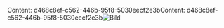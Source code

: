 <span data-ttu-id="b3c70-101">Content: d468c8ef-c562-446b-95f8-5030eecf2e3b</span><span class="sxs-lookup"><span data-stu-id="b3c70-101">Content: d468c8ef-c562-446b-95f8-5030eecf2e3b</span></span>![Bild](abe5e50b-291d-4981-80ad-40e287ada425.png)
